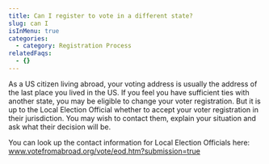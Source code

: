 ```yaml
---
title: Can I register to vote in a different state?
slug: can I
isInMenu: true
categories:
  - category: Registration Process
relatedFaqs:
  - {}
---
```

As a US citizen living abroad, your voting address is usually the address of the last place you lived in the US. If you feel you have sufficient ties with another state, you may be eligible to change your voter registration. But it is up to the Local Election Official whether to accept your voter registration in their jurisdiction. You may wish to contact them, explain your situation and ask what their decision will be. 

You can look up the contact information for Local Election Officials here:  www.votefromabroad.org/vote/eod.htm?submission=true
